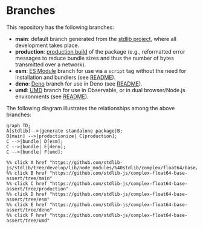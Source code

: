 <!--

@license Apache-2.0

Copyright (c) 2022 The Stdlib Authors.

Licensed under the Apache License, Version 2.0 (the "License");
you may not use this file except in compliance with the License.
You may obtain a copy of the License at

    http://www.apache.org/licenses/LICENSE-2.0

Unless required by applicable law or agreed to in writing, software
distributed under the License is distributed on an "AS IS" BASIS,
WITHOUT WARRANTIES OR CONDITIONS OF ANY KIND, either express or implied.
See the License for the specific language governing permissions and
limitations under the License.

-->

# Branches

This repository has the following branches:

-   **main**: default branch generated from the [stdlib project][stdlib-url], where all development takes place.
-   **production**: [production build][production-url] of the package (e.g., reformatted error messages to reduce bundle sizes and thus the number of bytes transmitted over a network).
-   **esm**: [ES Module][esm-url] branch for use via a `script` tag without the need for installation and bundlers (see [README][esm-readme]).
-   **deno**: [Deno][deno-url] branch for use in Deno (see [README][deno-readme]).
-   **umd**: [UMD][umd-url] branch for use in Observable, or in dual browser/Node.js environments (see [README][umd-readme]).

The following diagram illustrates the relationships among the above branches:

```mermaid
graph TD;
A[stdlib]-->|generate standalone package|B;
B[main] -->|productionize| C[production];
C -->|bundle| D[esm];
C -->|bundle| E[deno];
C -->|bundle| F[umd];

%% click A href "https://github.com/stdlib-js/stdlib/tree/develop/lib/node_modules/%40stdlib/complex/float64/base/assert"
%% click B href "https://github.com/stdlib-js/complex-float64-base-assert/tree/main"
%% click C href "https://github.com/stdlib-js/complex-float64-base-assert/tree/production"
%% click D href "https://github.com/stdlib-js/complex-float64-base-assert/tree/esm"
%% click E href "https://github.com/stdlib-js/complex-float64-base-assert/tree/deno"
%% click F href "https://github.com/stdlib-js/complex-float64-base-assert/tree/umd"
```

[stdlib-url]: https://github.com/stdlib-js/stdlib/tree/develop/lib/node_modules/%40stdlib/complex/float64/base/assert
[production-url]: https://github.com/stdlib-js/complex-float64-base-assert/tree/production
[deno-url]: https://github.com/stdlib-js/complex-float64-base-assert/tree/deno
[deno-readme]: https://github.com/stdlib-js/complex-float64-base-assert/blob/deno/README.md
[umd-url]: https://github.com/stdlib-js/complex-float64-base-assert/tree/umd
[umd-readme]: https://github.com/stdlib-js/complex-float64-base-assert/blob/umd/README.md
[esm-url]: https://github.com/stdlib-js/complex-float64-base-assert/tree/esm
[esm-readme]: https://github.com/stdlib-js/complex-float64-base-assert/blob/esm/README.md